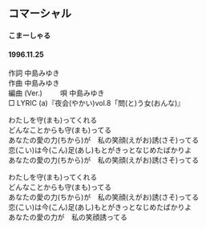 ## コマーシャル
#### こまーしゃる
#### 1996.11.25  


作詞     中島みゆき　　　　　   
作曲      中島みゆき  　　　   
編曲 (Ver.)  　　
唄     中島みゆき    
□ LYRIC (a)『夜会(やかい)vol.8「問(と)う女(おんな)』     
  
わたしを守(まも)ってくれる  
どんなことからも守(まも)ってる  
あなたの愛の力(ちから)が　私の笑顔(えがお)誘(さそ)ってる  
恋(こい)は今(こん)足(あし)もとがきっとなじめたばかりよ  
あなたの愛の力(ちから)が　私の笑顔(えがお)誘(さそ)ってる  
  
わたしを守(まも)ってくれる  
どんなことからも守(まも)ってる  
あなたの愛の力(ちから)が　私の笑顔(えがお)誘(さそ)ってる  
恋(こい)は今(こん)足(あし)もとがきっとなじめたばかりよ  
あなたの愛の力が　私の笑顔誘ってる  